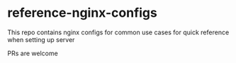 # reference-nginx-configs

This repo contains nginx configs for common use cases for quick reference when setting up server


PRs are welcome
